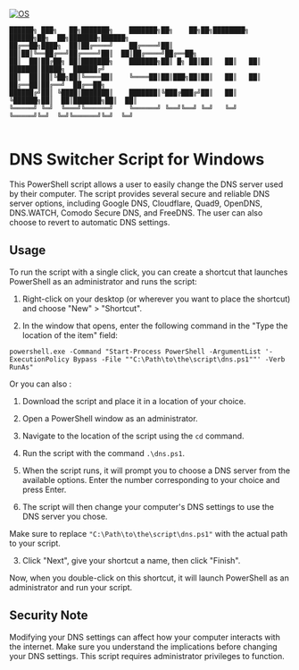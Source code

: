 [![OS](https://img.shields.io/badge/OS-Windows-blue)](https://img.shields.io/badge/OS-Windows-blue)
```
██████╗ ███╗   ██╗███████╗    ███████╗██╗    ██╗██╗████████╗ ██████╗██╗  ██╗███████╗██████╗ 
██╔══██╗████╗  ██║██╔════╝    ██╔════╝██║    ██║██║╚══██╔══╝██╔════╝██║  ██║██╔════╝██╔══██╗
██║  ██║██╔██╗ ██║███████╗    ███████╗██║ █╗ ██║██║   ██║   ██║     ███████║█████╗  ██████╔╝
██║  ██║██║╚██╗██║╚════██║    ╚════██║██║███╗██║██║   ██║   ██║     ██╔══██║██╔══╝  ██╔══██╗
██████╔╝██║ ╚████║███████║    ███████║╚███╔███╔╝██║   ██║   ╚██████╗██║  ██║███████╗██║  ██║
╚═════╝ ╚═╝  ╚═══╝╚══════╝    ╚══════╝ ╚══╝╚══╝ ╚═╝   ╚═╝    ╚═════╝╚═╝  ╚═╝╚══════╝╚═╝  ╚═╝
                                                                                            
```


# DNS Switcher Script for Windows



This PowerShell script allows a user to easily change the DNS server used by their computer. The script provides several secure and reliable DNS server options, including Google DNS, Cloudflare, Quad9, OpenDNS, DNS.WATCH, Comodo Secure DNS, and FreeDNS. The user can also choose to revert to automatic DNS settings.

## Usage


To run the script with a single click, you can create a shortcut that launches PowerShell as an administrator and runs the script:

1. Right-click on your desktop (or wherever you want to place the shortcut) and choose "New" > "Shortcut".

2. In the window that opens, enter the following command in the "Type the location of the item" field:

```
powershell.exe -Command "Start-Process PowerShell -ArgumentList '-ExecutionPolicy Bypass -File ""C:\Path\to\the\script\dns.ps1""' -Verb RunAs"
```


Or you can also : 

1. Download the script and place it in a location of your choice.

2. Open a PowerShell window as an administrator.

3. Navigate to the location of the script using the `cd` command.

4. Run the script with the command `.\dns.ps1`.

5. When the script runs, it will prompt you to choose a DNS server from the available options. Enter the number corresponding to your choice and press Enter.

6. The script will then change your computer's DNS settings to use the DNS server you chose.



Make sure to replace `"C:\Path\to\the\script\dns.ps1"` with the actual path to your script.

3. Click "Next", give your shortcut a name, then click "Finish".

Now, when you double-click on this shortcut, it will launch PowerShell as an administrator and run your script.

## Security Note

Modifying your DNS settings can affect how your computer interacts with the internet. Make sure you understand the implications before changing your DNS settings. This script requires administrator privileges to function.
